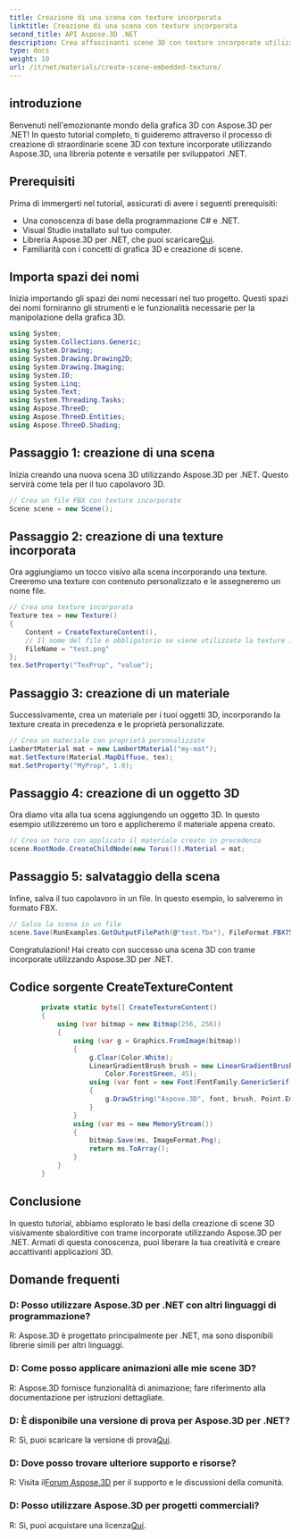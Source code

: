 ```yaml
---
title: Creazione di una scena con texture incorporata
linktitle: Creazione di una scena con texture incorporata
second_title: API Aspose.3D .NET
description: Crea affascinanti scene 3D con texture incorporate utilizzando Aspose.3D per .NET. Segui la nostra guida passo passo per risultati sorprendenti.
type: docs
weight: 10
url: /it/net/materials/create-scene-embedded-texture/
---
```

## introduzione
Benvenuti nell'emozionante mondo della grafica 3D con Aspose.3D per .NET! In questo tutorial completo, ti guideremo attraverso il processo di creazione di straordinarie scene 3D con texture incorporate utilizzando Aspose.3D, una libreria potente e versatile per sviluppatori .NET.
## Prerequisiti
Prima di immergerti nel tutorial, assicurati di avere i seguenti prerequisiti:
- Una conoscenza di base della programmazione C# e .NET.
- Visual Studio installato sul tuo computer.
-  Libreria Aspose.3D per .NET, che puoi scaricare[Qui](https://releases.aspose.com/3d/net/).
- Familiarità con i concetti di grafica 3D e creazione di scene.
## Importa spazi dei nomi
Inizia importando gli spazi dei nomi necessari nel tuo progetto. Questi spazi dei nomi forniranno gli strumenti e le funzionalità necessarie per la manipolazione della grafica 3D.
```csharp
using System;
using System.Collections.Generic;
using System.Drawing;
using System.Drawing.Drawing2D;
using System.Drawing.Imaging;
using System.IO;
using System.Linq;
using System.Text;
using System.Threading.Tasks;
using Aspose.ThreeD;
using Aspose.ThreeD.Entities;
using Aspose.ThreeD.Shading;
```
## Passaggio 1: creazione di una scena
Inizia creando una nuova scena 3D utilizzando Aspose.3D per .NET. Questo servirà come tela per il tuo capolavoro 3D.
```csharp
// Crea un file FBX con texture incorporate
Scene scene = new Scene();
```
## Passaggio 2: creazione di una texture incorporata
Ora aggiungiamo un tocco visivo alla scena incorporando una texture. Creeremo una texture con contenuto personalizzato e le assegneremo un nome file.
```csharp
// Crea una texture incorporata
Texture tex = new Texture()
{
    Content = CreateTextureContent(),
    // Il nome del file è obbligatorio se viene utilizzata la texture incorporata.
    FileName = "test.png"
};
tex.SetProperty("TexProp", "value");
```
## Passaggio 3: creazione di un materiale
Successivamente, crea un materiale per i tuoi oggetti 3D, incorporando la texture creata in precedenza e le proprietà personalizzate.
```csharp
// Crea un materiale con proprietà personalizzate
LambertMaterial mat = new LambertMaterial("my-mat");
mat.SetTexture(Material.MapDiffuse, tex);
mat.SetProperty("MyProp", 1.0);
```
## Passaggio 4: creazione di un oggetto 3D
Ora diamo vita alla tua scena aggiungendo un oggetto 3D. In questo esempio utilizzeremo un toro e applicheremo il materiale appena creato.
```csharp
// Crea un toro con applicato il materiale creato in precedenza
scene.RootNode.CreateChildNode(new Torus()).Material = mat;
```
## Passaggio 5: salvataggio della scena
Infine, salva il tuo capolavoro in un file. In questo esempio, lo salveremo in formato FBX.
```csharp
// Salva la scena in un file
scene.Save(RunExamples.GetOutputFilePath(@"test.fbx"), FileFormat.FBX7500ASCII);
```
Congratulazioni! Hai creato con successo una scena 3D con trame incorporate utilizzando Aspose.3D per .NET.
## Codice sorgente CreateTextureContent
```csharp
        private static byte[] CreateTextureContent()
        {
            using (var bitmap = new Bitmap(256, 256))
            {
                using (var g = Graphics.FromImage(bitmap))
                {
                    g.Clear(Color.White);
                    LinearGradientBrush brush = new LinearGradientBrush(new Rectangle(0, 0, 128, 128), Color.Moccasin,
                        Color.ForestGreen, 45);
                    using (var font = new Font(FontFamily.GenericSerif, 40))
                    {
                        g.DrawString("Aspose.3D", font, brush, Point.Empty);
                    }
                }
                using (var ms = new MemoryStream())
                {
                    bitmap.Save(ms, ImageFormat.Png);
                    return ms.ToArray();
                }
            }
        }
```
## Conclusione
In questo tutorial, abbiamo esplorato le basi della creazione di scene 3D visivamente sbalorditive con trame incorporate utilizzando Aspose.3D per .NET. Armati di questa conoscenza, puoi liberare la tua creatività e creare accattivanti applicazioni 3D.

## Domande frequenti

### D: Posso utilizzare Aspose.3D per .NET con altri linguaggi di programmazione?
R: Aspose.3D è progettato principalmente per .NET, ma sono disponibili librerie simili per altri linguaggi.
### D: Come posso applicare animazioni alle mie scene 3D?
R: Aspose.3D fornisce funzionalità di animazione; fare riferimento alla documentazione per istruzioni dettagliate.
### D: È disponibile una versione di prova per Aspose.3D per .NET?
 R: Sì, puoi scaricare la versione di prova[Qui](https://releases.aspose.com/).
### D: Dove posso trovare ulteriore supporto e risorse?
 R: Visita il[Forum Aspose.3D](https://forum.aspose.com/c/3d/18) per il supporto e le discussioni della comunità.
### D: Posso utilizzare Aspose.3D per progetti commerciali?
 R: Sì, puoi acquistare una licenza[Qui](https://purchase.aspose.com/buy).